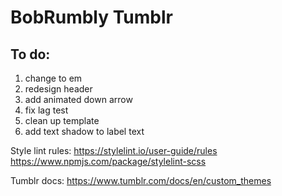# BobRumbly Tumblr

## To do:
1. change to em
2. redesign header
3. add animated down arrow
4. fix lag test
5. clean up template
6. add text shadow to label text

Style lint rules:
https://stylelint.io/user-guide/rules
https://www.npmjs.com/package/stylelint-scss

Tumblr docs:
https://www.tumblr.com/docs/en/custom_themes
